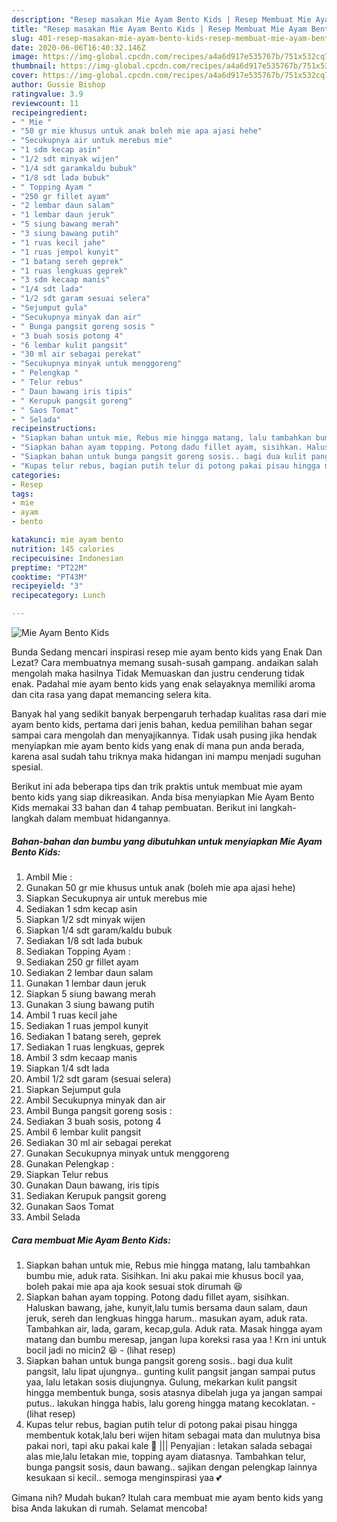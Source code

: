 ```yaml
---
description: "Resep masakan Mie Ayam Bento Kids | Resep Membuat Mie Ayam Bento Kids Yang Sedap"
title: "Resep masakan Mie Ayam Bento Kids | Resep Membuat Mie Ayam Bento Kids Yang Sedap"
slug: 401-resep-masakan-mie-ayam-bento-kids-resep-membuat-mie-ayam-bento-kids-yang-sedap
date: 2020-06-06T16:40:32.146Z
image: https://img-global.cpcdn.com/recipes/a4a6d917e535767b/751x532cq70/mie-ayam-bento-kids-foto-resep-utama.jpg
thumbnail: https://img-global.cpcdn.com/recipes/a4a6d917e535767b/751x532cq70/mie-ayam-bento-kids-foto-resep-utama.jpg
cover: https://img-global.cpcdn.com/recipes/a4a6d917e535767b/751x532cq70/mie-ayam-bento-kids-foto-resep-utama.jpg
author: Gussie Bishop
ratingvalue: 3.9
reviewcount: 11
recipeingredient:
- " Mie "
- "50 gr mie khusus untuk anak boleh mie apa ajasi hehe"
- "Secukupnya air untuk merebus mie"
- "1 sdm kecap asin"
- "1/2 sdt minyak wijen"
- "1/4 sdt garamkaldu bubuk"
- "1/8 sdt lada bubuk"
- " Topping Ayam "
- "250 gr fillet ayam"
- "2 lembar daun salam"
- "1 lembar daun jeruk"
- "5 siung bawang merah"
- "3 siung bawang putih"
- "1 ruas kecil jahe"
- "1 ruas jempol kunyit"
- "1 batang sereh geprek"
- "1 ruas lengkuas geprek"
- "3 sdm kecaap manis"
- "1/4 sdt lada"
- "1/2 sdt garam sesuai selera"
- "Sejumput gula"
- "Secukupnya minyak dan air"
- " Bunga pangsit goreng sosis "
- "3 buah sosis potong 4"
- "6 lembar kulit pangsit"
- "30 ml air sebagai perekat"
- "Secukupnya minyak untuk menggoreng"
- " Pelengkap "
- " Telur rebus"
- " Daun bawang iris tipis"
- " Kerupuk pangsit goreng"
- " Saos Tomat"
- " Selada"
recipeinstructions:
- "Siapkan bahan untuk mie, Rebus mie hingga matang, lalu tambahkan bumbu mie, aduk rata. Sisihkan. Ini aku pakai mie khusus bocil yaa, boleh pakai mie apa aja kook sesuai stok dirumah 😆"
- "Siapkan bahan ayam topping. Potong dadu fillet ayam, sisihkan. Haluskan bawang, jahe, kunyit,lalu tumis bersama daun salam, daun jeruk, sereh dan lengkuas hingga harum.. masukan ayam, aduk rata. Tambahkan air, lada, garam, kecap,gula. Aduk rata. Masak hingga ayam matang dan bumbu meresap, jangan lupa koreksi rasa yaa ! Krn ini untuk bocil jadi no micin2 😆             (lihat resep)"
- "Siapkan bahan untuk bunga pangsit goreng sosis.. bagi dua kulit pangsit, lalu lipat ujungnya.. gunting kulit pangsit jangan sampai putus yaa, lalu letakan sosis diujungnya. Gulung, mekarkan kulit pangsit hingga membentuk bunga, sosis atasnya dibelah juga ya jangan sampai putus.. lakukan hingga habis, lalu goreng hingga matang kecoklatan.             (lihat resep)"
- "Kupas telur rebus, bagian putih telur di potong pakai pisau hingga membentuk kotak,lalu beri wijen hitam sebagai mata dan mulutnya bisa pakai nori, tapi aku pakai kale 🤣 ||| Penyajian : letakan salada sebagai alas mie,lalu letakan mie, topping ayam diatasnya. Tambahkan telur, bunga pangsit sosis, daun bawang.. sajikan dengan pelengkap lainnya kesukaan si kecil.. semoga menginspirasi yaa 💕"
categories:
- Resep
tags:
- mie
- ayam
- bento

katakunci: mie ayam bento 
nutrition: 145 calories
recipecuisine: Indonesian
preptime: "PT22M"
cooktime: "PT43M"
recipeyield: "3"
recipecategory: Lunch

---
```



![Mie Ayam Bento Kids](https://img-global.cpcdn.com/recipes/a4a6d917e535767b/751x532cq70/mie-ayam-bento-kids-foto-resep-utama.jpg)

Bunda Sedang mencari inspirasi resep mie ayam bento kids yang Enak Dan Lezat? Cara membuatnya memang susah-susah gampang. andaikan salah mengolah maka hasilnya Tidak Memuaskan dan justru cenderung tidak enak. Padahal mie ayam bento kids yang enak selayaknya memiliki aroma dan cita rasa yang dapat memancing selera kita.



Banyak hal yang sedikit banyak berpengaruh terhadap kualitas rasa dari mie ayam bento kids, pertama dari jenis bahan, kedua pemilihan bahan segar sampai cara mengolah dan menyajikannya. Tidak usah pusing jika hendak menyiapkan mie ayam bento kids yang enak di mana pun anda berada, karena asal sudah tahu triknya maka hidangan ini mampu menjadi suguhan spesial.


Berikut ini ada beberapa tips dan trik praktis untuk membuat mie ayam bento kids yang siap dikreasikan. Anda bisa menyiapkan Mie Ayam Bento Kids memakai 33 bahan dan 4 tahap pembuatan. Berikut ini langkah-langkah dalam membuat hidangannya.

<!--inarticleads1-->

##### Bahan-bahan dan bumbu yang dibutuhkan untuk menyiapkan Mie Ayam Bento Kids:

1. Ambil  Mie :
1. Gunakan 50 gr mie khusus untuk anak (boleh mie apa ajasi hehe)
1. Siapkan Secukupnya air untuk merebus mie
1. Sediakan 1 sdm kecap asin
1. Siapkan 1/2 sdt minyak wijen
1. Siapkan 1/4 sdt garam/kaldu bubuk
1. Sediakan 1/8 sdt lada bubuk
1. Sediakan  Topping Ayam :
1. Sediakan 250 gr fillet ayam
1. Sediakan 2 lembar daun salam
1. Gunakan 1 lembar daun jeruk
1. Siapkan 5 siung bawang merah
1. Gunakan 3 siung bawang putih
1. Ambil 1 ruas kecil jahe
1. Sediakan 1 ruas jempol kunyit
1. Sediakan 1 batang sereh, geprek
1. Sediakan 1 ruas lengkuas, geprek
1. Ambil 3 sdm kecaap manis
1. Siapkan 1/4 sdt lada
1. Ambil 1/2 sdt garam (sesuai selera)
1. Siapkan Sejumput gula
1. Ambil Secukupnya minyak dan air
1. Ambil  Bunga pangsit goreng sosis :
1. Sediakan 3 buah sosis, potong 4
1. Ambil 6 lembar kulit pangsit
1. Sediakan 30 ml air sebagai perekat
1. Gunakan Secukupnya minyak untuk menggoreng
1. Gunakan  Pelengkap :
1. Siapkan  Telur rebus
1. Gunakan  Daun bawang, iris tipis
1. Sediakan  Kerupuk pangsit goreng
1. Gunakan  Saos Tomat
1. Ambil  Selada




<!--inarticleads2-->

##### Cara membuat Mie Ayam Bento Kids:

1. Siapkan bahan untuk mie, Rebus mie hingga matang, lalu tambahkan bumbu mie, aduk rata. Sisihkan. Ini aku pakai mie khusus bocil yaa, boleh pakai mie apa aja kook sesuai stok dirumah 😆
1. Siapkan bahan ayam topping. Potong dadu fillet ayam, sisihkan. Haluskan bawang, jahe, kunyit,lalu tumis bersama daun salam, daun jeruk, sereh dan lengkuas hingga harum.. masukan ayam, aduk rata. Tambahkan air, lada, garam, kecap,gula. Aduk rata. Masak hingga ayam matang dan bumbu meresap, jangan lupa koreksi rasa yaa ! Krn ini untuk bocil jadi no micin2 😆 -             (lihat resep)
1. Siapkan bahan untuk bunga pangsit goreng sosis.. bagi dua kulit pangsit, lalu lipat ujungnya.. gunting kulit pangsit jangan sampai putus yaa, lalu letakan sosis diujungnya. Gulung, mekarkan kulit pangsit hingga membentuk bunga, sosis atasnya dibelah juga ya jangan sampai putus.. lakukan hingga habis, lalu goreng hingga matang kecoklatan. -             (lihat resep)
1. Kupas telur rebus, bagian putih telur di potong pakai pisau hingga membentuk kotak,lalu beri wijen hitam sebagai mata dan mulutnya bisa pakai nori, tapi aku pakai kale 🤣 ||| Penyajian : letakan salada sebagai alas mie,lalu letakan mie, topping ayam diatasnya. Tambahkan telur, bunga pangsit sosis, daun bawang.. sajikan dengan pelengkap lainnya kesukaan si kecil.. semoga menginspirasi yaa 💕




Gimana nih? Mudah bukan? Itulah cara membuat mie ayam bento kids yang bisa Anda lakukan di rumah. Selamat mencoba!
